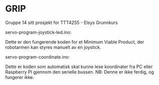# GRIP

Gruppe 14 sitt prosjekt for TTT4255 - Elsys Grunnkurs

servo-program-joystick-led.ino:

Dette er den fungerende koden for et Minimum Viable Product, der robotarmen kan styres manuelt av en joystick.


servo-program-coordinate.ino:

Dette er koden som automatisk skal kunne lese koordinater fra PC eller Raspberry PI gjennom den serielle bussen.
NB: Denne er ikke ferdig, og fungerer ikke.
